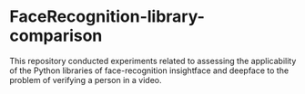 # FaceRecognition-library-comparison
This repository conducted experiments related to assessing the applicability of the Python libraries of face-recognition insightface and deepface to the problem of verifying a person in a video.
